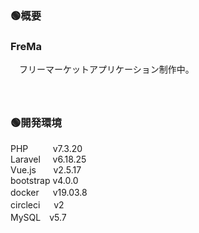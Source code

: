 ### 🟢概要  
### FreMa  
　フリーマーケットアプリケーション制作中。  
　  
　  
### 🟢開発環境  
PHP&nbsp;&nbsp;&nbsp;&nbsp;&nbsp;&nbsp;&nbsp;&nbsp;&nbsp;&nbsp;v7.3.20  
Laravel&nbsp;&nbsp;&nbsp;&nbsp;&nbsp;v6.18.25  
Vue.js&nbsp;&nbsp;&nbsp;&nbsp;&nbsp;&nbsp;&nbsp;v2.5.17  
bootstrap v4.0.0  
docker 　 v19.03.8  
circleci 　 v2  
MySQL　v5.7
 
